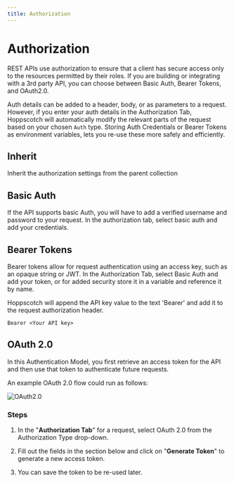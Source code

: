 ```yaml
---
title: Authorization
---
```


# Authorization

REST APIs use authorization to ensure that a client has secure access only to the resources permitted by their roles. If you are building or integrating with a 3rd party API, you can choose between Basic Auth, Bearer Tokens, and OAuth2.0.

Auth details can be added to a header, body, or as parameters to a request. However, if you enter your auth details in the Authorization Tab, Hoppscotch will automatically modify the relevant parts of the request based on your chosen `Auth` type. Storing Auth Credentials or Bearer Tokens as environment variables, lets you re-use these more safely and efficiently.

## Inherit
Inherit the authorization settings from the parent collection

## Basic Auth

If the API supports basic Auth, you will have to add a verified username and password to your request. In the authorization tab, select basic auth and add your credentials.

## Bearer Tokens

Bearer tokens allow for request authentication using an access key, such as an opaque string or JWT. In the Authorization Tab, select Basic Auth and add your token, or for added security store it in a variable and reference it by name.

Hoppscotch will append the API key value to the text 'Bearer' and add it to the request authorization header.

```
Bearer <Your API key>
```

## OAuth 2.0

In this Authentication Model, you first retrieve an access token for the API and then use that token to authenticate future requests.

An example OAuth 2.0 flow could run as follows:

![OAuth2.0](/images/features/oauth.png)

### Steps

1. In the "**Authorization Tab**" for a request, select OAuth 2.0 from the Authorization Type drop-down.

    <ZoomableImage src="features/oauth-section" extension="png" alt="Hoppscotch OAuth 2.0 Authorization" />

2. Fill out the fields in the section below and click on "**Generate Token**" to generate a new access token.
3. You can save the token to be re-used later.
